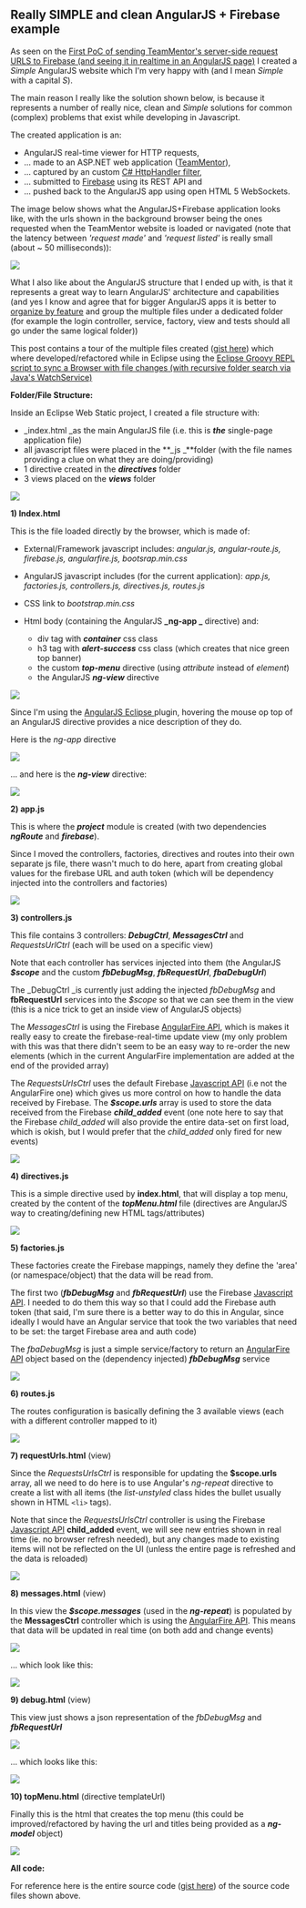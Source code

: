 ## Really SIMPLE and clean AngularJS + Firebase example

As seen on the [First PoC of sending TeamMentor's server-side request URLS to Firebase (and seeing it in realtime in an AngularJS page)](C3_Firebase-firstpocofsendingteammentorsserversiderequesturlstofirebaseandseeingitinrealtimeinanangularjspage.md) I created a *Simple* AngularJS website which I'm very happy with (and I mean *Simple* with a capital *S*).

The main reason I really like the solution shown below, is because it represents a number of really nice, clean and *Simple* solutions for common (complex) problems that exist while developing in Javascript.

The created application is an:  

  * AngularJS real-time viewer for HTTP requests,
  * ... made to an ASP.NET web application ([TeamMentor](https://teammentor.net/)),  
  * ... captured by an custom [C# HttpHandler filter](http://blog.diniscruz.com/2014/02/first-poc-of-sending-teammentors-server.html),
  * ... submitted to [Firebase](https://www.firebase.com/) using its REST API and
  * ... pushed back to the AngularJS app using open HTML 5 WebSockets.

The image below shows what the AngularJS+Firebase application looks like, with the urls shown in the background browser being the ones requested when the TeamMentor website is loaded or navigated (note that the latency between _'request made'_ and _'request listed'_ is really small (about ~ 50 milliseconds)):

![](images/Screen_Shot_2014-02-27_at_15_18_09.png)

What I also like about the AngularJS structure that I ended up with, is that it represents a great way to learn AngularJS' architecture and capabilities (and yes I know and agree that for bigger AngularJS apps it is better to [organize by feature](http://organizate%20by%20feature%20tech.pro/tutorial/1699/building-large-apps-with-angularjs) and group the multiple files under a dedicated folder (for example the login controller, service, factory, view and tests should all go under the same logical folder))

This post contains a tour of the multiple files created ([gist here](https://gist.github.com/DinisCruz-Dev/9254258)) which where developed/refactored while in Eclipse using the [Eclipse Groovy REPL script to sync a Browser with file changes (with recursive folder search via Java's WatchService)](http://blog.diniscruz.com/2014/02/eclipse-groovy-repl-script-to-sync.html)

**Folder/File Structure:**

Inside an Eclipse Web Static project, I created a file structure with:

  * _index.html _as the main AngularJS file (i.e. this is **_the_** single-page application file)
  * all javascript files were placed in the **_js _**folder (with the file names providing a clue on what they are doing/providing)
  * 1 directive created in the **_directives_** folder
  * 3 views placed on the **_views_** folder

![](images/Screen_Shot_2014-02-28_at_15_26_17.png)

**1) Index.html**

This is the file loaded directly by the browser, which is made of:  

  * External/Framework javascript includes: _angular.js, angular-route.js, firebase.js, angularfire.js, bootsrap.min.css_
  * AngularJS javascript includes (for the current application): _app.js, factories.js, controllers.js, directives.js, routes.js_
  * CSS link to _bootstrap.min.css_
  * Html body (containing the AngularJS **_ng-app _** directive) and:

    * div tag with _**container**_ css class
    * h3 tag with **_alert-success_** css class (which creates that nice green top banner)
    * the custom **_top-menu_** directive (using _attribute_ instead of _element_)
    * the AngularJS **_ng-view_** directive   

![](images/Screen_Shot_2014-02-28_at_15_39_06.png)

Since I'm using the [AngularJS Eclipse ](https://github.com/angelozerr/angularjs-eclipse)plugin, hovering the mouse op top of an AngularJS directive provides a nice description of they do.

Here is the _ng-app_ directive  

![](images/Screen_Shot_2014-02-28_at_15_34_44.png)

... and here is the **_ng-view_** directive:

![](images/Screen_Shot_2014-02-28_at_15_35_11.png)

**2) app.js**

This is where the **_project_** module is created (with two dependencies **_ngRoute_** and **_firebase_**).

Since I moved the controllers, factories, directives and routes into their own separate js file, there wasn't much to do here, apart from creating global values for the firebase URL and auth token (which will be dependency injected into the controllers and factories)

![](images/Screen_Shot_2014-02-28_at_14_37_26.png)

**3) controllers.js**

This file contains 3 controllers: **_DebugCtrl_**, **_MessagesCtrl_** and _RequestsUrlCtrl_ (each will be used on a specific view)

Note that each controller has services injected into them (the AngularJS **_$scope_** and the custom **_fbDebugMsg_**, **_fbRequestUrl_**, **_fbaDebugUrl_**)

The _DebugCtrl _is currently just adding the injected _fbDebugMsg_ and **fbRequestUrl** services into the _$scope_ so that we can see them in the view (this is a nice trick to get an inside view of AngularJS objects)

The _MessagesCtrl_ is using the Firebase [AngularFire API](https://www.firebase.com/docs/angular/reference.html), which is makes it really easy to create the firebase-real-time update view (my only problem with this was that there didn't seem to be an easy way to re-order the new elements (which in the current AngularFire implementation are added at the end of the provided array)

The _RequestsUrlsCtrl_ uses the default Firebase [Javascript API](https://www.firebase.com/docs/javascript/firebase/index.html) (i.e not the AngularFire one) which gives us more control on how to handle the data received by Firebase. The **_$scope.urls_** array is used to store the data received from the Firebase **_child_added_** event (one note here to say that the  Firebase _child_added_ will also provide the entire data-set on first load, which is okish, but I would prefer that the _child_added_ only fired for new events)

![](images/Screen_Shot_2014-02-28_at_14_37_49.png)


**4) directives.js**

This is a simple directive used by **index.html**, that will display a top menu, created by the content of the **_topMenu.html_** file (directives are AngularJS way to creating/defining new HTML tags/attributes)

![](images/Screen_Shot_2014-02-28_at_15_05_21.png)


**5) factories.js**

These factories create the Firebase mappings, namely they define the 'area' (or namespace/object) that the data will be read from.

The first two (**_fbDebugMsg_** and **_fbRequestUrl_**) use the Firebase [Javascript API](https://www.firebase.com/docs/javascript/firebase/index.html). I needed to do them this way so that I could add the Firebase auth token (that said, I'm sure there is a better way to do this in Angular, since ideally I would have an Angular service that took the two variables that need to be set: the target Firebase area and auth code)

The _fbaDebugMsg_ is just a simple service/factory to return an [AngularFire API](https://www.firebase.com/docs/angular/reference.html) object based on the (dependency injected) **_fbDebugMsg_** service

![](images/Screen_Shot_2014-02-28_at_15_08_46.png)


**6) routes.js**

The routes configuration is basically defining the 3 available views (each with a different controller mapped to it)

![](images/Screen_Shot_2014-02-28_at_15_11_56.png)


**7) requestUrls.html** (view)

Since the _RequestsUrlsCtrl_ is responsible for updating the **$scope.urls** array, all we need to do here is to use Angular's _ng-repeat_ directive to create a list with all items (the _list-unstyled_ class hides the bullet usually shown in HTML ```<li>``` tags).

Note that since the _RequestsUrlsCtrl_ controller is using the Firebase [Javascript API](https://www.firebase.com/docs/javascript/firebase/index.html) **child_added** event, we will see new entries shown in real time (ie. no browser refresh needed), but any changes made to existing items will not be reflected on the UI (unless the entire page is refreshed and the data is reloaded)

![](images/Screen_Shot_2014-02-28_at_15_12_19.png)


**8) messages.html** (view)

In this view the **_$scope.messages_** (used in the **_ng-repeat_**) is populated by the **MessagesCtrl** controller which is using the [AngularFire API](https://www.firebase.com/docs/angular/reference.html). This means that data will be updated in real time (on both add and change events)

![](images/Screen_Shot_2014-02-28_at_15_12_45.png)

... which look like this:

![](images/Screen_Shot_2014-02-28_at_16_48_10.png)


**9) debug.html** (view)

This view just shows a json representation of the _fbDebugMsg_ and **_fbRequestUrl_**

![](images/Screen_Shot_2014-02-28_at_15_13_12.png)

... which looks like this:

![](images/Screen_Shot_2014-02-28_at_16_48_29.png)


**10) topMenu.html** (directive templateUrl)

Finally this is the html that creates the top menu (this could be improved/refactored by having the url and titles being provided as a **_ng-model_** object)

![](images/Screen_Shot_2014-02-28_at_15_13_36.png)

**All code:**

For reference here is the entire source code ([gist here](https://gist.github.com/DinisCruz-Dev/9254258)) of the source code files shown above.
